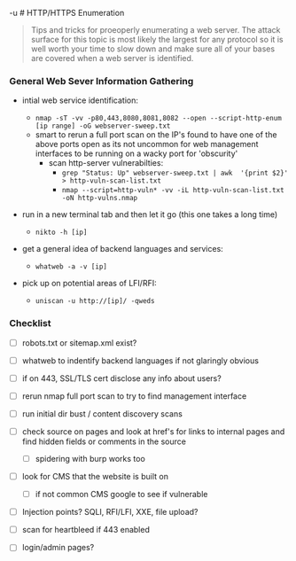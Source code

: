 -u # HTTP/HTTPS Enumeration
> Tips and tricks for proeoperly enumerating a web server. The attack surface for this topic is most likely the largest for any protocol so it is well worth your time to slow down and make sure all of your bases are covered when a web server is identified. 

### General Web Sever Information Gathering
- intial web service identification: 
	- ```nmap -sT -vv -p80,443,8080,8081,8082 --open --script-http-enum [ip range] -oG webserver-sweep.txt``` 
	- smart to rerun a full port scan on the IP's found to have one of the above ports open as its not uncommon for web management interfaces to be running on a wacky port for 'obscurity'
		- scan http-server vulnerabilties: 
			- ```grep "Status: Up" webserver-sweep.txt | awk  '{print $2}' > http-vuln-scan-list.txt```
			- ```nmap --script=http-vuln* -vv -iL http-vuln-scan-list.txt -oN http-vulns.nmap```

- run in a new terminal tab and then let it go (this one takes a long time)
	- ```nikto -h [ip]```

- get a general idea of backend languages and services: 
	- ```whatweb -a -v [ip]```

- pick up on potential areas of LFI/RFI: 
	- ```uniscan -u http://[ip]/ -qweds```

### Checklist
- [ ] robots.txt or sitemap.xml exist?
- [ ] whatweb to indentify backend languages if not glaringly obvious
- [ ] if on 443, SSL/TLS cert disclose any info about users? 
- [ ] rerun nmap full port scan to try to find management interface
- [ ] run initial dir bust / content discovery scans
- [ ] check source on pages and look at href's for links to internal pages and find hidden fields or comments in the source
	- [ ] spidering with burp works too
- [ ] look for CMS that the website is built on
	- [ ] if not common CMS google to see if vulnerable
- [ ] Injection points? SQLI, RFI/LFI, XXE, file upload? 
- [ ]  scan for heartbleed if 443 enabled
- [ ] login/admin pages? 


